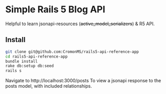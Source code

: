 # Simple Rails 5 Blog API

Helpful to learn jsonapi-resources (~~active_model_serializers~~) & R5 API.

## Install

```bash
git clone git@github.com:CromonMS/rails5-api-reference-app
cd rails5-api-reference-app
bundle install
rake db:setup db:seed
rails s
```

Navigate to
http://localhost:3000/posts
To view a jsonapi response to the posts model, with included relationships.

